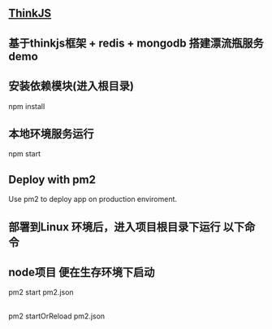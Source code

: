 
## [ThinkJS](http://www.thinkjs.org)
## 基于thinkjs框架 + redis + mongodb 搭建漂流瓶服务demo

## 安装依赖模块(进入根目录)
npm install

## 本地环境服务运行
npm start

## Deploy with pm2
Use pm2 to deploy app on production enviroment.

## 部署到Linux 环境后，进入项目根目录下运行 以下命令
## node项目 便在生存环境下启动
pm2 start pm2.json
##
pm2 startOrReload pm2.json
